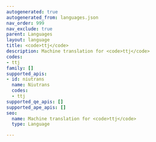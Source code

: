 ```yaml
---
autogenerated: true
autogenerated_from: languages.json
nav_order: 999
nav_exclude: true
parent: Languages
layout: language
title: <code>ttj</code>
description: Machine translation for <code>ttj</code>
codes:
- ttj
family: []
supported_apis:
- id: niutrans
  name: Niutrans
  codes:
  - ttj
supported_qe_apis: []
supported_ape_apis: []
seo:
  name: Machine translation for <code>ttj</code>
  type: Language

---
```


